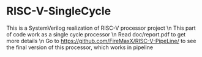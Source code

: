 # RISC-V-SingleCycle
This is a SystemVerilog realization of RISC-V processor project \n
This part of code work as a single cycle processor \n
Read doc/report.pdf to get more details \n
Go to https://github.com/FireMaxX/RISC-V-PipeLine/ to see the final version of this processor, which works in pipeline

